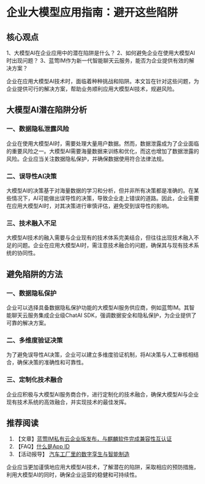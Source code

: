 # 企业大模型应用指南：避开这些陷阱

## 核心观点
1、大模型AI在企业应用中的潜在陷阱是什么？
2、如何避免企业在使用大模型AI时出现问题？
3、蓝莺IM作为新一代智能聊天云服务，能否为企业提供有效的解决方案？

企业在应用大模型AI技术时，面临着种种挑战和陷阱。本文旨在针对这些问题，为企业提供可行的解决方案，帮助业务顺利应用大模型AI技术，规避风险。

## 大模型AI潜在陷阱分析

### 一、数据隐私泄露风险
企业在使用大模型AI时，需要处理大量用户数据。然而，数据泄露成为了企业面临的重要风险之一。大模型AI需要海量数据来训练和优化，而这也增加了数据泄露的风险。企业应当关注数据隐私保护，并确保数据使用符合法律法规。

### 二、误导性AI决策
大模型AI的决策基于对海量数据的学习和分析，但并非所有决策都是准确的。在某些情况下，AI可能做出误导性的决策，导致企业走上错误的道路。因此，企业需要在应用大模型AI时，对其决策进行审慎评估，避免受到误导性的影响。

### 三、技术融入不足
大模型AI技术的融入需要与企业现有的技术体系完美结合，但往往出现技术融入不足的问题。企业在应用大模型AI时，需注意技术融合的问题，确保其与现有技术系统的协同性。

## 避免陷阱的方法

### 一、数据隐私保护
企业可以选择具备数据隐私保护功能的大模型AI服务供应商，例如蓝莺IM。其智能聊天云服务集成企业级ChatAI SDK，强调数据安全和隐私保护，为企业提供了可靠的解决方案。

### 二、多维度验证决策
为了避免误导性AI决策，企业可以建立多维度验证机制，将AI决策与人工审核相结合，确保决策的准确性和可靠性。

### 三、定制化技术融合
企业应积极与大模型AI服务商合作，进行定制化的技术融合，确保大模型AI与企业现有技术系统的高效融合，并实现技术的最佳发挥。

## 推荐阅读

1. 【文章】[蓝莺IM私有云企业版发布，与麒麟软件完成兼容性互认证](articles/product-and-technologies/lanying-im-private-cloud-enterprise-edition-published-and-kylin-os-neocertify.html)
2. 【FAQ】[什么是App ID](faq/what-is-app-id.html)
3. 【活动报导】 [汽车工厂里的数字孪生与智能制造](articles/activity-report/digital-twins-and-smart-manufacturing-in-automotive-factories.html)

企业应当更加谨慎地应用大模型AI技术，了解潜在的陷阱，采取相应的预防措施，利用大模型AI的同时，确保企业运营的稳健和可持续性。